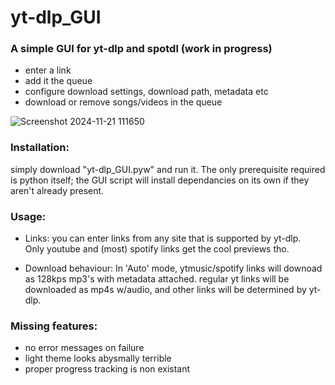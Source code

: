 # yt-dlp_GUI

### A simple GUI for yt-dlp and spotdl (work in progress)


* enter a link
* add it the queue
* configure download settings, download path, metadata etc
* download or remove songs/videos in the queue



![Screenshot 2024-11-21 111650](https://github.com/user-attachments/assets/0cb98d9d-d838-4a20-8377-50b24611f04f)



### Installation:
simply download "yt-dlp_GUI.pyw" and run it. 
The only prerequisite required is python itself; the GUI script will install dependancies on its own if they aren't already present.

### Usage:
* Links:
  you can enter links from any site that is supported by yt-dlp.  
   Only youtube and (most) spotify links get the cool previews tho.

* Download behaviour:
  In 'Auto' mode, ytmusic/spotify links will downoad as 128kps mp3's with metadata attached.
  regular yt links will be downloaded as mp4s w/audio, and other links will be determined by yt-dlp.

### Missing features:
* no error messages on failure
* light theme looks abysmally terrible
* proper progress tracking is non existant
